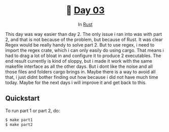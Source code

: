 <h1 align="center">🎄 <a href="https://adventofcode.com/2023/day/3">Day 03</a></h1>
<p align="center">In <a href="https://www.rust-lang.org/">Rust</a></p>

This day was way easier than day 2. The only issue i ran into was with part 2, and that is not
because of the problem, but because of Rust. It was clear Regex would be really handy to solve part
2. But to use regex, i need to import the regex crate, which i can only easily do using cargo. That
means i had to drag a lot of bloat in and configure it to produce 2 executables. The end result
currently is kind of sloppy, but i made it work with the same makefile interface as all the other
days. But i dont like the noise and all those files and folders cargo brings in. Maybe there is a
way to avoid all that, i just didnt bother finding out how because i did not have much time today.
Maybe for the next days i will improve it and get back to this.

## Quickstart
To run part 1 or part 2, do:
```sh
$ make part1
$ make part2
```

